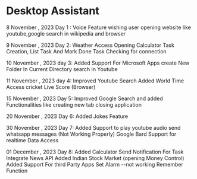 # Desktop Assistant


8 November , 2023
Day 1 : 
    Voice Feature
    wishing user
    opening website like youtube,google
    search in wikipedia and browser

9 November , 2023
Day 2:
    Weather Access
    Opening Calculator
    Task Creation, List Task And Mark Done Task
    Checking for connection

10 November , 2023
day 3:
    Added Support For Microsoft Apps
    create New Folder In Current Directory
    search in Youtube

11 November , 2023
day 4:
    Improved Youtube Search
    Added World Time Access
    cricket Live Score (Browser)

15 November , 2023
Day 5:
    Improved Google Search and added Functionalities like creating new tab closing application

20 November , 2023
Day 6:
    Added Jokes Feature

30 November , 2023
Day 7:
    Added Support to play youtube audio
    send whatsapp messages (Not Working Properly)
    Google Bard Support for realtime Data Access

01 December , 2023
Day 8:
    Added Calculator
    Send Notification For Task
    Integrate News API
    Added Indian Stock Market (opening Money Control)
    Added Support For third Party Apps
    Set Alarm --not working
    Remember Function

